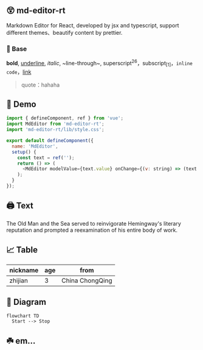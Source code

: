 ## 😲 md-editor-rt

Markdown Editor for React, developed by jsx and typescript, support different themes、beautify content by prettier.

### 🤖 Base

**bold**, <u>underline</u>, _italic_, ~line-through~, superscript<sup>26</sup>，subscript<sub>[1]</sub>，`inline code`，[link](https://imbf.cc)

> quote：hahaha

## 🤗 Demo

```js
import { defineComponent, ref } from 'vue';
import MdEditor from 'md-editor-rt';
import 'md-editor-rt/lib/style.css';

export default defineComponent({
  name: 'MdEditor',
  setup() {
    const text = ref('');
    return () => (
      <MdEditor modelValue={text.value} onChange={(v: string) => (text.value = v)} />
    );
  }
});
```

## 🖨 Text

The Old Man and the Sea served to reinvigorate Hemingway's literary reputation and prompted a reexamination of his entire body of work.

## 📈 Table

| nickname | age | from            |
| -------- | --- | --------------- |
| zhijian  | 3   | China ChongQing |

## 🧬 Diagram

```mermaid
flowchart TD
  Start --> Stop
```

## ☘️ em...
